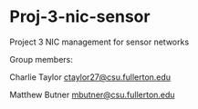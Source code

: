 # Proj-3-nic-sensor
Project 3 NIC management for sensor networks

Group members:

Charlie Taylor ctaylor27@csu.fullerton.edu

Matthew Butner mbutner@csu.fullerton.edu
